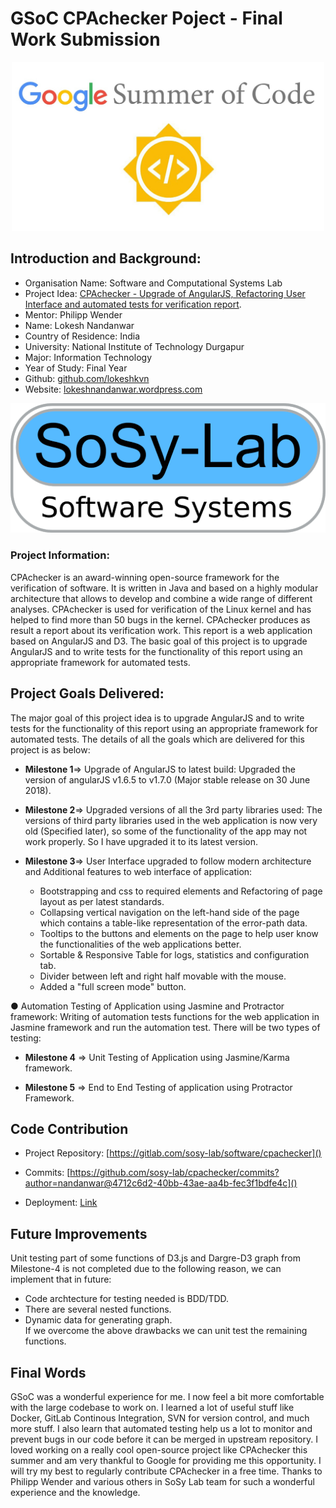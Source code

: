 # GSoC CPAchecker Poject - Final Work Submission

<p align="center">
<img src="https://raw.githubusercontent.com/lokeshkvn/GSoC-CPAchecker-Project/master/gsoc-title-new2.jpg" width="500px" height="270px"> 
</p>

## Introduction and Background: 
 
- Organisation Name: Software and Computational Systems Lab 
- Project Idea: [CPAchecker - Upgrade of AngularJS, Refactoring User Interface and automated tests for verification report](https://summerofcode.withgoogle.com/projects/#4562331867021312).
- Mentor: Philipp Wender
- Name: Lokesh Nandanwar
- Country of Residence: India
- University: National Institute of Technology Durgapur
- Major: Information Technology
- Year of Study: Final Year
- Github: [github.com/lokeshkvn](github.com/lokeshkvn)
- Website: [lokeshnandanwar.wordpress.com](lokeshnandanwar.wordpress.com)


<p align="center">
<img src="https://raw.githubusercontent.com/lokeshkvn/GSoC-CPAchecker-Project/master/unnamed.png"> 
</p>


### Project Information:

CPAchecker is an award-winning open-source framework for the verification of software. It is written in Java and based on a highly modular architecture that allows to develop and combine a wide range of different analyses. CPAchecker is used for verification of the Linux kernel and has helped to find more than 50 bugs in the kernel. 
CPAchecker produces as result a report about its verification work. This report is a web application based on AngularJS and D3. The basic goal of this project is to upgrade AngularJS and to write tests for the functionality of this report using an appropriate framework for automated tests. 

## Project Goals Delivered:

The major goal of this project idea is to upgrade AngularJS and to write tests for the functionality of this report using an appropriate framework for automated tests. The details of all the goals which are delivered for this project is as below: 
 
 
- **Milestone 1**=> Upgrade of AngularJS to latest build: Upgraded the version of angularJS v1.6.5 to v1.7.0 (Major stable release on 30 June 2018). 
 
- **Milestone 2**=> Upgraded versions of all the 3rd party libraries used: The versions of third party libraries used in the web application is now very old (Specified later), so some of the functionality of the app may not work properly. So I have upgraded it to its latest version.
 
- **Milestone 3**=> User Interface upgraded to follow modern architecture and Additional features to web interface of application: 
  - Bootstrapping and css to required elements and Refactoring of page layout as per latest standards. 
  - Collapsing vertical navigation on the left-hand side of the page which contains a table-like representation of the error-path data. 
  - Tooltips to the buttons and elements on the page to help user know the functionalities of the web applications better.  
  - Sortable & Responsive Table for logs, statistics and configuration tab. 
  - Divider between left and right half movable with the mouse. 
  - Added a "full screen mode" button. 
 
● Automation Testing of Application using Jasmine and Protractor framework: Writing of automation tests functions for the web application in Jasmine framework and run the automation test. There will be two types of testing:

- **Milestone 4** => Unit Testing of Application using Jasmine/Karma framework.

- **Milestone 5** => End to End Testing of application using Protractor Framework.


## Code Contribution

- Project Repository: [https://gitlab.com/sosy-lab/software/cpachecker]()

- Commits: [https://github.com/sosy-lab/cpachecker/commits?author=nandanwar@4712c6d2-40bb-43ae-aa4b-fec3f1bdfe4c]()

- Deployment: [Link]()

## Future Improvements

Unit testing part of some functions of D3.js and Dargre-D3 graph from Milestone-4 is not completed due to the following reason, we can implement that in future:
- Code archtecture for testing needed is BDD/TDD.
- There are several nested functions.
- Dynamic data for generating graph.
<br/>If we overcome the above drawbacks we can unit test the remaining functions.

## Final Words

GSoC was a wonderful experience for me. I now feel a bit more comfortable with the large codebase to work on. I learned a lot of useful stuff like Docker, GitLab Continous Integration, SVN for version control, and much more stuff. I also learn that automated testing help us a lot to monitor and prevent bugs in our code before it can be merged in upstream repository. I loved working on a really cool open-source project like CPAchecker this summer and am very thankful to Google for providing me this opportunity.
I will try my best to regularly contribute CPAchecker in a free time. Thanks to Philipp Wender and various others in SoSy Lab team for such a wonderful experience and the knowledge.
